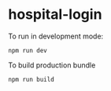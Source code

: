 # hospital-login

To run in development mode:

```
npm run dev
```

To build production bundle

```
npm run build
```
